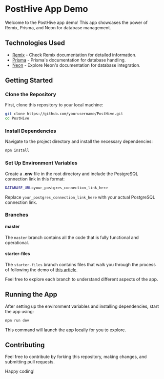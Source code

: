 # PostHive App Demo

Welcome to the PostHive app demo! This app showcases the power of Remix, Prisma, and Neon for database management.

## Technologies Used

- [Remix](https://docs.remix.run/) - Check Remix documentation for detailed information.
- [Prisma](https://www.prisma.io/docs/) - Prisma's documentation for database handling.
- [Neon](https://neon-bindings.com/docs) - Explore Neon's documentation for database integration.

## Getting Started

### Clone the Repository

First, clone this repository to your local machine:

```bash
git clone https://github.com/yourusername/PostHive.git
cd PostHive
```

### Install Dependencies

Navigate to the project directory and install the necessary dependencies:

```bash
npm install
```

### Set Up Environment Variables

Create a **.env** file in the root directory and include the PostgreSQL connection link in this format:

```bash
DATABASE_URL=your_postgres_connection_link_here
```

Replace `your_postgres_connection_link_here` with your actual PostgreSQL connection link.

### Branches

#### master

The `master` branch contains all the code that is fully functional and operational.

#### starter-files

The `starter-files` branch contains files that walk you through the process of following the demo of [this article]().

Feel free to explore each branch to understand different aspects of the app.

## Running the App

After setting up the environment variables and installing dependencies, start the app using:

```bash
npm run dev
```

This command will launch the app locally for you to explore.

## Contributing

Feel free to contribute by forking this repository, making changes, and submitting pull requests.

Happy coding!
